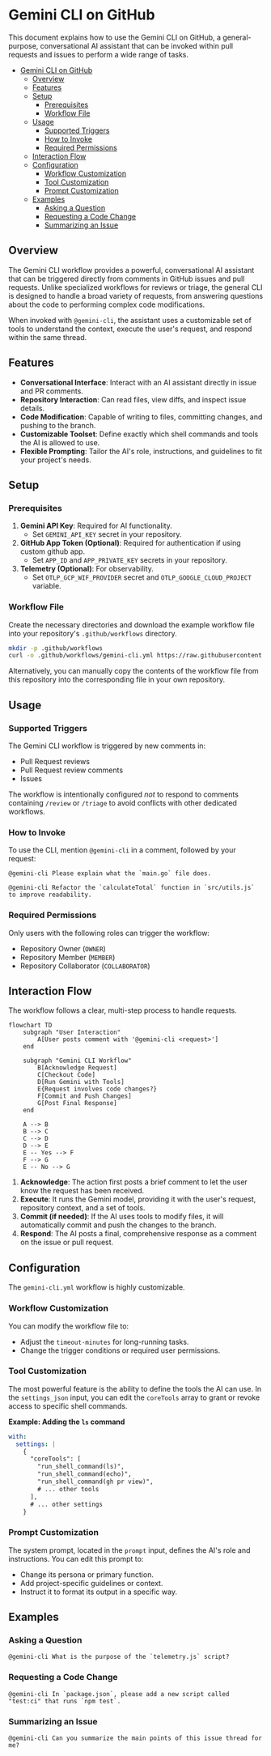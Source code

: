 # Gemini CLI on GitHub

This document explains how to use the Gemini CLI on GitHub, a general-purpose, conversational AI assistant that can be invoked within pull requests and issues to perform a wide range of tasks.

- [Gemini CLI on GitHub](#gemini-cli-on-github)
  - [Overview](#overview)
  - [Features](#features)
  - [Setup](#setup)
    - [Prerequisites](#prerequisites)
    - [Workflow File](#workflow-file)
  - [Usage](#usage)
    - [Supported Triggers](#supported-triggers)
    - [How to Invoke](#how-to-invoke)
    - [Required Permissions](#required-permissions)
  - [Interaction Flow](#interaction-flow)
  - [Configuration](#configuration)
    - [Workflow Customization](#workflow-customization)
    - [Tool Customization](#tool-customization)
    - [Prompt Customization](#prompt-customization)
  - [Examples](#examples)
    - [Asking a Question](#asking-a-question)
    - [Requesting a Code Change](#requesting-a-code-change)
    - [Summarizing an Issue](#summarizing-an-issue)

## Overview

The Gemini CLI workflow provides a powerful, conversational AI assistant that can be triggered directly from comments in GitHub issues and pull requests. Unlike specialized workflows for reviews or triage, the general CLI is designed to handle a broad variety of requests, from answering questions about the code to performing complex code modifications.

When invoked with `@gemini-cli`, the assistant uses a customizable set of tools to understand the context, execute the user's request, and respond within the same thread.

## Features

- **Conversational Interface**: Interact with an AI assistant directly in issue and PR comments.
- **Repository Interaction**: Can read files, view diffs, and inspect issue details.
- **Code Modification**: Capable of writing to files, committing changes, and pushing to the branch.
- **Customizable Toolset**: Define exactly which shell commands and tools the AI is allowed to use.
- **Flexible Prompting**: Tailor the AI's role, instructions, and guidelines to fit your project's needs.

## Setup

### Prerequisites

1.  **Gemini API Key**: Required for AI functionality.
    -   Set `GEMINI_API_KEY` secret in your repository.
2.  **GitHub App Token (Optional)**: Required for authentication if using custom github app.
    -   Set `APP_ID` and `APP_PRIVATE_KEY` secrets in your repository.
3.  **Telemetry (Optional)**: For observability.
    -   Set `OTLP_GCP_WIF_PROVIDER` secret and `OTLP_GOOGLE_CLOUD_PROJECT` variable.

### Workflow File

Create the necessary directories and download the example workflow file into your repository's `.github/workflows` directory.

```bash
mkdir -p .github/workflows
curl -o .github/workflows/gemini-cli.yml https://raw.githubusercontent.com/google-github-actions/run-gemini-cli/main/workflows/gemini-cli/gemini-cli.yml
```
Alternatively, you can manually copy the contents of the workflow file from this repository into the corresponding file in your own repository.

## Usage

### Supported Triggers

The Gemini CLI workflow is triggered by new comments in:
- Pull Request reviews
- Pull Request review comments
- Issues

The workflow is intentionally configured *not* to respond to comments containing `/review` or `/triage` to avoid conflicts with other dedicated workflows.

### How to Invoke

To use the CLI, mention `@gemini-cli` in a comment, followed by your request:

```
@gemini-cli Please explain what the `main.go` file does.
```

```
@gemini-cli Refactor the `calculateTotal` function in `src/utils.js` to improve readability.
```

### Required Permissions

Only users with the following roles can trigger the workflow:
- Repository Owner (`OWNER`)
- Repository Member (`MEMBER`)
- Repository Collaborator (`COLLABORATOR`)

## Interaction Flow

The workflow follows a clear, multi-step process to handle requests.

```mermaid
flowchart TD
    subgraph "User Interaction"
        A[User posts comment with '@gemini-cli <request>']
    end

    subgraph "Gemini CLI Workflow"
        B[Acknowledge Request]
        C[Checkout Code]
        D[Run Gemini with Tools]
        E{Request involves code changes?}
        F[Commit and Push Changes]
        G[Post Final Response]
    end

    A --> B
    B --> C
    C --> D
    D --> E
    E -- Yes --> F
    F --> G
    E -- No --> G
```

1.  **Acknowledge**: The action first posts a brief comment to let the user know the request has been received.
2.  **Execute**: It runs the Gemini model, providing it with the user's request, repository context, and a set of tools.
3.  **Commit (if needed)**: If the AI uses tools to modify files, it will automatically commit and push the changes to the branch.
4.  **Respond**: The AI posts a final, comprehensive response as a comment on the issue or pull request.

## Configuration

The `gemini-cli.yml` workflow is highly customizable.

### Workflow Customization

You can modify the workflow file to:
- Adjust the `timeout-minutes` for long-running tasks.
- Change the trigger conditions or required user permissions.

### Tool Customization

The most powerful feature is the ability to define the tools the AI can use. In the `settings_json` input, you can edit the `coreTools` array to grant or revoke access to specific shell commands.

**Example: Adding the `ls` command**
```yaml
with:
  settings: |
    {
      "coreTools": [
        "run_shell_command(ls)",
        "run_shell_command(echo)",
        "run_shell_command(gh pr view)",
        # ... other tools
      ],
      # ... other settings
    }
```

### Prompt Customization

The system prompt, located in the `prompt` input, defines the AI's role and instructions. You can edit this prompt to:
- Change its persona or primary function.
- Add project-specific guidelines or context.
- Instruct it to format its output in a specific way.

## Examples

### Asking a Question
```
@gemini-cli What is the purpose of the `telemetry.js` script?
```

### Requesting a Code Change
```
@gemini-cli In `package.json`, please add a new script called "test:ci" that runs `npm test`.
```

### Summarizing an Issue
```
@gemini-cli Can you summarize the main points of this issue thread for me?
```
